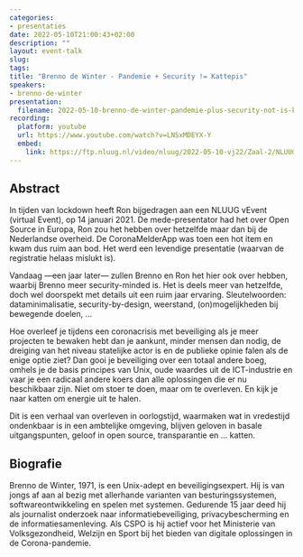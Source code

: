 ```yaml
---
categories:
- presentaties
date: 2022-05-10T21:00:43+02:00
description: ""
layout: event-talk
slug:
tags:
title: "Brenno de Winter - Pandemie + Security != Kattepis"
speakers:
- brenno-de-winter
presentation:
  filename: 2022-05-10-brenno-de-winter-pandemie-plus-security-not-is-kattepis.pdf
recording:
  platform: youtube
  url: https://www.youtube.com/watch?v=LNSxMDEYX-Y
  embed:
    link: https://ftp.nluug.nl/video/nluug/2022-05-10-vj22/Zaal-2/NLUUG22VJ-BrennoDeWinter-PandemieSecurityKattenpis.webm
---
```


## Abstract

In tijden van lockdown heeft Ron bijgedragen aan een NLUUG vEvent (virtual Event), op 14 januari 2021. De mede-presentator had het over Open Source in Europa, Ron zou het hebben over hetzelfde maar dan bij de Nederlandse overheid. De CoronaMelderApp was toen een hot item en kwam dus ruim aan bod. Het werd een levendige presentatie (waarvan de registratie helaas mislukt is).

Vandaag —een jaar later— zullen Brenno en Ron het hier ook over hebben, waarbij Brenno meer security-minded is. Het is deels meer van hetzelfde, doch wel doorspekt met details uit een ruim jaar ervaring. Sleutelwoorden: dataminimalisatie, security-by-design, weerstand, (on)mogelijkheden bij bewegende doelen, ...

Hoe overleef je tijdens een coronacrisis met beveiliging als je meer projecten te bewaken hebt dan je aankunt, minder mensen dan nodig, de dreiging van het niveau statelijke actor is en de publieke opinie falen als de enige optie ziet? Dan gooi je beveiliging over een totaal andere boeg, omhels je de basis principes van Unix, oude waardes uit de ICT-industrie en vaar je een radicaal andere koers dan alle oplossingen die er nu beschikbaar zijn. Niet om stoer te doen, maar om te overleven. En kijk je naar katten om energie uit te halen.

Dit is een verhaal van overleven in oorlogstijd, waarmaken wat in vredestijd ondenkbaar is in een ambtelijke omgeving, blijven geloven in basale uitgangspunten, geloof in open source, transparantie en ... katten.

## Biografie

Brenno de Winter, 1971, is een Unix-adept en beveiligingsexpert. Hij is van jongs af aan al bezig met allerhande varianten van besturingssystemen, softwareontwikkeling en spelen met systemen. Gedurende 15 jaar deed hij als journalist onderzoek naar informatiebeveiliging, privacybescherming en de informatiesamenleving. Als CSPO is hij actief voor het Ministerie van Volksgezondheid, Welzijn en Sport bij het bieden van digitale oplossingen in de Corona-pandemie.
